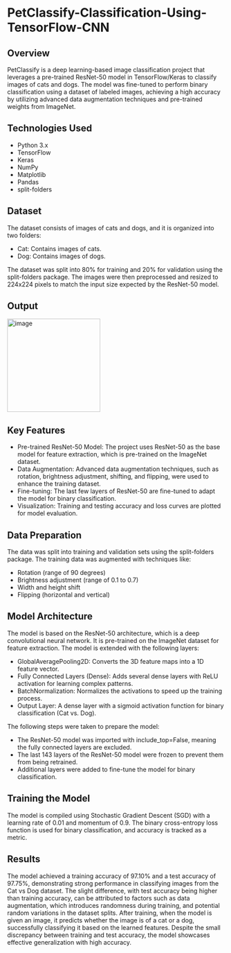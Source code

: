 # PetClassify-Classification-Using-TensorFlow-CNN

## Overview
PetClassify is a deep learning-based image classification project that leverages a pre-trained ResNet-50 model in TensorFlow/Keras to classify images of cats and dogs. The model was fine-tuned to perform binary classification using a dataset of labeled images, achieving a high accuracy by utilizing advanced data augmentation techniques and pre-trained weights from ImageNet.

## Technologies Used
- Python 3.x
- TensorFlow
- Keras
- NumPy
- Matplotlib
- Pandas
- split-folders

## Dataset
The dataset consists of images of cats and dogs, and it is organized into two folders:

- Cat: Contains images of cats.
- Dog: Contains images of dogs.

The dataset was split into 80% for training and 20% for validation using the split-folders package. The images were then preprocessed and resized to 224x224 pixels to match the input size expected by the ResNet-50 model.

## Output
<img width="215" alt="image" src="https://github.com/user-attachments/assets/e3efe37f-7109-4977-8343-e64cabeb0363" />


## Key Features
- Pre-trained ResNet-50 Model: The project uses ResNet-50 as the base model for feature extraction, which is pre-trained on the ImageNet dataset.
- Data Augmentation: Advanced data augmentation techniques, such as rotation, brightness adjustment, shifting, and flipping, were used to enhance the training dataset.
- Fine-tuning: The last few layers of ResNet-50 are fine-tuned to adapt the model for binary classification.
- Visualization: Training and testing accuracy and loss curves are plotted for model evaluation.

## Data Preparation
The data was split into training and validation sets using the split-folders package. The training data was augmented with techniques like:
- Rotation (range of 90 degrees)
- Brightness adjustment (range of 0.1 to 0.7)
- Width and height shift
- Flipping (horizontal and vertical)

## Model Architecture
The model is based on the ResNet-50 architecture, which is a deep convolutional neural network. It is pre-trained on the ImageNet dataset for feature extraction. The model is extended with the following layers:
- GlobalAveragePooling2D: Converts the 3D feature maps into a 1D feature vector.
- Fully Connected Layers (Dense): Adds several dense layers with ReLU activation for learning complex patterns.
- BatchNormalization: Normalizes the activations to speed up the training process.
- Output Layer: A dense layer with a sigmoid activation function for binary classification (Cat vs. Dog).

The following steps were taken to prepare the model:
- The ResNet-50 model was imported with include_top=False, meaning the fully connected layers are excluded.
- The last 143 layers of the ResNet-50 model were frozen to prevent them from being retrained.
- Additional layers were added to fine-tune the model for binary classification.

## Training the Model
The model is compiled using Stochastic Gradient Descent (SGD) with a learning rate of 0.01 and momentum of 0.9. The binary cross-entropy loss function is used for binary classification, and accuracy is tracked as a metric.

## Results
The model achieved a training accuracy of 97.10% and a test accuracy of 97.75%, demonstrating strong performance in classifying images from the Cat vs Dog dataset. The slight difference, with test accuracy being higher than training accuracy, can be attributed to factors such as data augmentation, which introduces randomness during training, and potential random variations in the dataset splits. After training, when the model is given an image, it predicts whether the image is of a cat or a dog, successfully classifying it based on the learned features. Despite the small discrepancy between training and test accuracy, the model showcases effective generalization with high accuracy.


